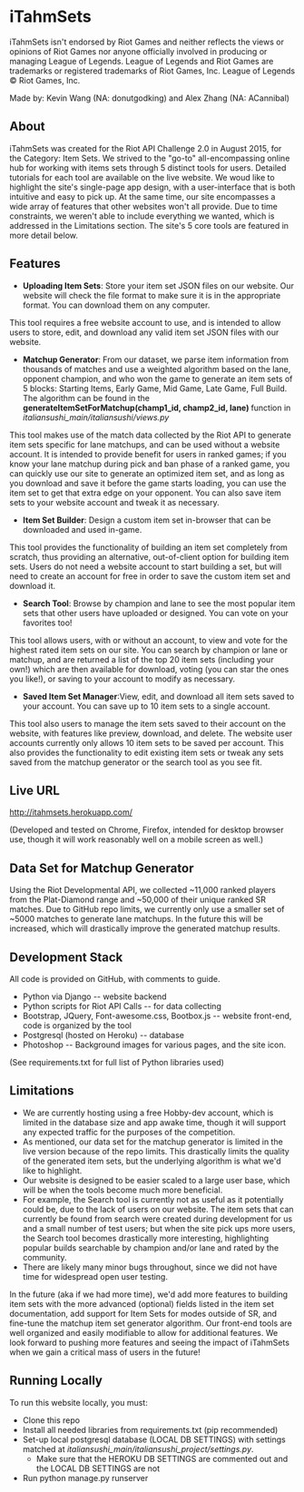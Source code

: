 iTahmSets 
==============

iTahmSets isn't endorsed by Riot Games and neither reflects the views or opinions of Riot Games nor anyone officially involved in producing or managing League of Legends. League of Legends and Riot Games are trademarks or registered trademarks of Riot Games, Inc. League of Legends © Riot Games, Inc.

Made by: Kevin Wang (NA: donutgodking) and Alex Zhang (NA: ACannibal)

About
----
iTahmSets was created for the Riot API Challenge 2.0 in August 2015, for the Category: Item Sets. We strived to the "go-to" all-encompassing online hub for working with items sets through 5 distinct tools for users. Detailed tutorials for each tool are available on the live website. We woud like to highlight the site's single-page app design, with a user-interface that is both intuitive and easy to pick up. At the same time, our site encompasses a wide array of features that other websites won't all provide. Due to time constraints, we weren't able to include everything we wanted, which is addressed in the Limitations section. The site's 5 core tools are featured in more detail below.

Features
----
* <strong>Uploading Item Sets</strong>: Store your item set JSON files on our website. Our website will check the file format to make sure it is in the appropriate format. You can download them on any computer. 
 
This tool requires a free website account to use, and is intended to allow users to store, edit, and download any valid item set JSON files with our website.

* <strong>Matchup Generator</strong>: From our dataset, we parse item information from thousands of matches and use a weighted algorithm based on the lane, opponent champion, and who won the game to generate an item sets of 5 blocks: Starting Items, Early Game, Mid Game, Late Game, Full Build. The algorithm can be found in the <b> generateItemSetForMatchup(champ1_id, champ2_id, lane) </b> function in <i>italiansushi_main/italiansushi/views.py</i>
 
This tool makes use of the match data collected by the Riot API to generate item sets specific for lane matchups, and can be used without a website account. It is intended to provide benefit for users in ranked games; if you know your lane matchup during pick and ban phase of a ranked game, you can quickly use our site to generate an optimized item set, and as long as you download and save it before the game starts loading, you can use the item set to get that extra edge on your opponent. You can also save item sets to your website account and tweak it as necessary.

* <strong>Item Set Builder</strong>: Design a custom item set in-browser that can be downloaded and used in-game.
 
This tool provides the functionality of building an item set completely from scratch, thus providing an alternative, out-of-client option for building item sets. Users do not need a website account to start building a set, but will need to create an account for free in order to save the custom item set and download it.

* <strong>Search Tool</strong>: Browse by champion and lane to see the most popular item sets that other users have uploaded or designed. You can vote on your favorites too!
 
This tool allows users, with or without an account, to view and vote for the highest rated item sets on our site. You can search by champion or lane or matchup, and are returned a list of the top 20 item sets (including your own!) which are then available for download, voting (you can star the ones you like!), or saving to your account to modify as necessary.

* <strong>Saved Item Set Manager</strong>:View, edit, and download all item sets saved to your account. You can save up to 10 item sets to a single account.

This tool also users to manage the item sets saved to their account on the website, with features like preview, download, and delete. The website user accounts currently only allows 10 item sets to be saved per account. This also provides the functionality to edit existing item sets or tweak any sets saved from the matchup generator or the search tool as you see fit.

Live URL
----
http://itahmsets.herokuapp.com/

(Developed and tested on Chrome, Firefox, intended for desktop browser use, though it will work reasonably well on a mobile screen as well.)

Data Set for Matchup Generator
----
Using the Riot Developmental API, we collected ~11,000 ranked players from the Plat-Diamond range and ~50,000 of their unique ranked SR matches. Due to GitHub repo limits, we currently only use a smaller set of ~5000 matches to generate lane matchups.  In the future this will be increased, which will drastically improve the generated matchup results.

Development Stack
----
All code is provided on GitHub, with comments to guide.
* Python via Django -- website backend 
* Python scripts for Riot API Calls -- for data collecting
* Bootstrap, JQuery, Font-awesome.css, Bootbox.js -- website front-end, code is organized by the tool
* Postgresql (hosted on Heroku) -- database 
* Photoshop -- Background images for various pages, and the site icon.

(See requirements.txt for full list of Python libraries used)

Limitations
----
* We are currently hosting using a free Hobby-dev account, which is limited in the database size and app awake time, though it will support any expected traffic for the purposes of the competition.
* As mentioned, our data set for the matchup generator is limited in the live version because of the repo limits. This drastically limits the quality of the generated item sets, but the underlying algorithm is what we'd like to highlight.
* Our website is designed to be easier scaled to a large user base, which will be when the tools become much more beneficial. 
 * For example, the Search tool is currently not as useful as it potentially could be, due to the lack of users on our website. The item sets that can currently be found from search were created during development for us and a small number of test users; but when the site pick ups more users, the Search tool becomes drastically more interesting, highlighting popular builds searchable by champion and/or lane and rated by the community. 
* There are likely many minor bugs throughout, since we did not have time for widespread open user testing.

In the future (aka if we had more time), we'd add more features to building item sets with the more advanced (optional) fields listed in the item set documentation, add support for Item Sets for modes outside of SR, and fine-tune the matchup item set generator algorithm. Our front-end tools are well organized and easily modifiable to allow for additional features. We look forward to pushing more features and seeing the impact of iTahmSets when we gain a critical mass of users in the future!


Running Locally
----
To run this website locally, you must:
* Clone this repo
* Install all needed libraries from requirements.txt (pip recommended)
* Set-up local postgresql database (LOCAL DB SETTINGS) with settings matched at <i>italiansushi_main/italiansushi_project/settings.py</i>. 
  * Make sure that the HEROKU DB SETTINGS are commented out and the LOCAL DB SETTINGS are not
* Run python manage.py runserver
